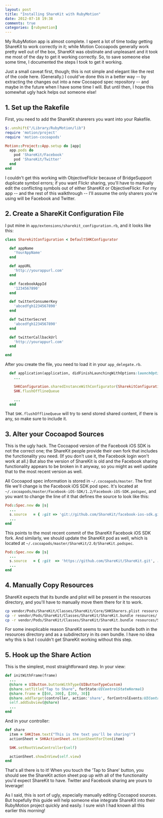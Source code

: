 ```yaml
---
layout: post
title: "Installing ShareKit with RubyMotion"
date: 2012-07-18 19:38
comments: true
categories: [rubymotion]
---
```

My RubyMotion app is almost complete. I spent a lot of time today getting ShareKit to work correctly in it; while Motion Cocoapods generally work pretty well out of the box, ShareKit was obstinate and unpleasant and it took me most of the day to get it working correctly. So, to save someone else some time, I documented the steps I took to get it working.

Just a small caveat first, though; this is not simple and elegant like the rest of the code here. (Generally.) I could've done this in a better way -- by extracting the changes out into a new Cocoapod spec repository -- and maybe in the future when I have some time I will. But until then, I hope this somewhat ugly hack helps out someone else!

<!-- more -->

## 1. Set up the Rakefile

First, you need to add the ShareKit sharerers you want into your Rakefile.

```ruby
$:.unshift("/Library/RubyMotion/lib")
require 'motion/project'
require 'motion-cocoapods'

Motion::Project::App.setup do |app|
  app.pods do
    pod 'ShareKit/Facebook'
    pod 'ShareKit/Twitter'
  end
end
```

I couldn't get this working with ObjectiveFlickr because of BridgeSupport duplicate symbol errors; if you want Flickr sharing, you'll have to manually edit the conflicting symbols out of either ShareKit or ObjectiveFlickr. For my app -- and the rest of this walkthrough -- I'll assume the only sharers you're using will be Facebook and Twitter.

## 2. Create a ShareKit Configuration File

I put mine in `app/extensions/sharekit_configuration.rb`, and it looks like this:

```ruby
class SharekitConfiguration < DefaultSHKConfigurator

  def appName
    'YourAppName'
  end

  def appURL
    'http://yourappurl.com'
  end

  def facebookAppId
    '1234567890'
  end

  def twitterConsumerKey
    'abcedfgh1234567890'
  end

  def twitterSecret
    'abcedfgh1234567890'
  end

  def twitterCallbackUrl
    'http://yourappurl.com'
  end

end
```

After you create the file, you need to load it in your `app_delegate.rb`.

```ruby
  def application(application, didFinishLaunchingWithOptions:launchOptions)
    ...

    SHKConfiguration.sharedInstanceWithConfigurator(SharekitConfiguration.alloc.init)
    SHK.flushOfflineQueue

    ...
  end
```

That `SHK.flushOfflineQueue` will try to send stored shared content, if there is any, so make sure to include it.

## 3. Alter your Cocoapod Sources

This is the ugly hack. The Cocoapod version of the Facebook iOS SDK is not the correct one; the ShareKit people provide their own fork that includes the functionality you need. (If you don't use it, the Facebook login won't work at all.) But also the version of ShareKit is old and the Facebook sharing functionality appears to be broken in it anyway, so you might as well update that to the most recent version as well.

All Cocoapod spec information is stored in `~/.cocoapods/master`. The first file we'll change is the Facebook iOS SDK pod spec. It's located at `~/.cocoapods/master/Facebook-iOS-SDK/1.2/Facebook-iOS-SDK.podspec`, and you want to change the line of it that defines the source to look like this:

```ruby
Pod::Spec.new do |s|
  ...
  s.source   = { :git => 'git://github.com/ShareKit/facebook-ios-sdk.git', :commit => '397c0b62b116a9680035e87a07ab936e1c5dfce6' }
  ...
end
```

This points to the most recent commit of the ShareKit Facebook iOS SDK fork. And similarly, we should update the ShareKit pod as well, which is located at `~/.cocoapods/master/ShareKit/2.0/ShareKit.podspec`.

```ruby
Pod::Spec.new do |s|
  ...
  s.source   = { :git  => 'https://github.com/ShareKit/ShareKit.git', :commit => 'a249839dde09e326b1806e22ab3ddb77d733fce9' }
  ...
end
```

## 4. Manually Copy Resources

ShareKit expects that its bundle and plist will be present in the resources directory, and you'll have to manually move them there for it to work.

```bash
cp vendor/Pods/ShareKit/Classes/ShareKit/Core/SHKSharers.plist resources/
cp -r vendor/Pods/ShareKit/Classes/ShareKit/ShareKit.bundle resources/
cp -r vendor/Pods/ShareKit/Classes/ShareKit/ShareKit.bundle resources/ShareKit.bundle/
```

For some inexplicable reason ShareKit seems to want the bundle both in the resources directory and as a subdirectory in its own bundle. I have no idea why this is but I couldn't get ShareKit working without this step.

## 5. Hook up the Share Action

This is the simplest, most straightforward step. In your view:

```ruby
def initWithFrame(frame)
  ...
  @share = UIButton.buttonWithType(UIButtonTypeCustom)
  @share.setTitle("Tap to Share", forState:UIControlStateNormal)
  @share.frame = [[60, 300], [200, 30]]
  @share.addTarget(controller, action:'share', forControlEvents:UIControlEventTouchUpInside)
  self.addSubview(@share)
  ...
end
```

And in your controller:

```ruby
def share
  item = SHKItem.text("This is the text you'll be sharing!")
  actionSheet = SHKActionSheet.actionSheetForItem(item)

  SHK.setRootViewController(self)

  actionSheet.showInView(self.view)
end
```

That's all there is to it! When you touch the 'Tap to Share' button, you should see the ShareKit action sheet pop up with all of the functionality you'd expect ShareKit to have. Twitter and Facebook sharing are yours to leverage!

As I said, this is sort of ugly, especially manually editing Cocoapod sources. But hopefully this guide will help someone else integrate ShareKit into their RubyMotion project quickly and easily. I sure wish I had known all this earlier this morning!